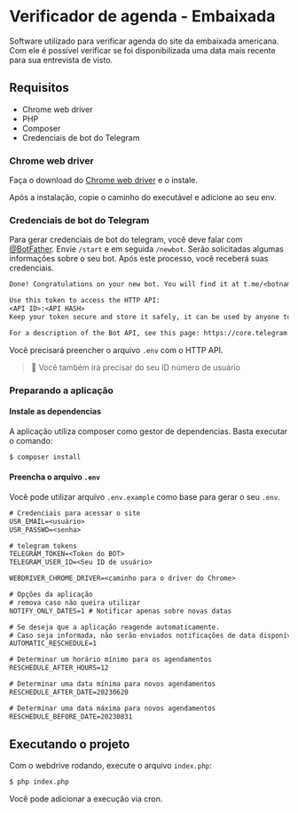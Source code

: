 # Verificador de agenda - Embaixada
Software utilizado para verificar agenda do site da embaixada americana. 
Com ele é possível verificar se foi disponibilizada uma data mais recente para sua entrevista de visto.

## Requisitos 

- Chrome web driver
- PHP
- Composer
- Credenciais de bot do Telegram

### Chrome web driver
Faça o download do [Chrome web driver](https://chromedriver.chromium.org/downloads) e o instale.

Após a instalação, copie o caminho do executável e adicione ao seu env.

### Credenciais de bot do Telegram
Para gerar credenciais de bot do telegram, você deve falar com [@BotFather](https://telegram.me/botfather).
Envie `/start` e em seguida `/newbot`. Serão solicitadas algumas informações sobre o seu bot. Após este processo, você receberá suas credenciais.

```txt
Done! Congratulations on your new bot. You will find it at t.me/<botname>. You can now add a description, about section and profile picture for your bot, see /help for a list of commands. By the way, when you've finished creating your cool bot, ping our Bot Support if you want a better username for it. Just make sure the bot is fully operational before you do this.

Use this token to access the HTTP API:
<API ID>:<API HASH>
Keep your token secure and store it safely, it can be used by anyone to control your bot.

For a description of the Bot API, see this page: https://core.telegram.org/bots/api
```

Você precisará preencher o arquivo `.env` com o HTTP API.

> 🚩 Você também irá precisar do seu ID número de usuário

### Preparando a aplicação

#### Instale as dependencias
A aplicação utiliza composer como gestor de dependencias. Basta executar o comando:

```sh
$ composer install
```

#### Preencha o arquivo `.env`
Você pode utilizar  arquivo `.env.example` como base para gerar o seu `.env`.

```txt
# Credenciais para acessar o site
USR_EMAIL=<usuário>
USR_PASSWD=<senha>

# telegram tokens
TELEGRAM_TOKEN=<Token do BOT>
TELEGRAM_USER_ID=<Seu ID de usuário>

WEBDRIVER_CHROME_DRIVER=<caminho para o driver do Chrome>

# Opções da aplicação
# remova caso não queira utilizar
NOTIFY_ONLY_DATES=1 # Notificar apenas sobre novas datas

# Se deseja que a aplicação reagende automaticamente. 
# Caso seja informada, não serão enviados notificações de data disponíveis, apenas os reagendamentos.
AUTOMATIC_RESCHEDULE=1

# Determinar um horário mínimo para os agendamentos
RESCHEDULE_AFTER_HOURS=12

# Determinar uma data mínima para novos agendamentos
RESCHEDULE_AFTER_DATE=20230620

# Determinar uma data máxima para novos agendamentos
RESCHEDULE_BEFORE_DATE=20230831
```

## Executando o projeto
Com o webdrive rodando, execute o arquivo `index.php`:

```sh
$ php index.php
```

Você pode adicionar a execução via cron.